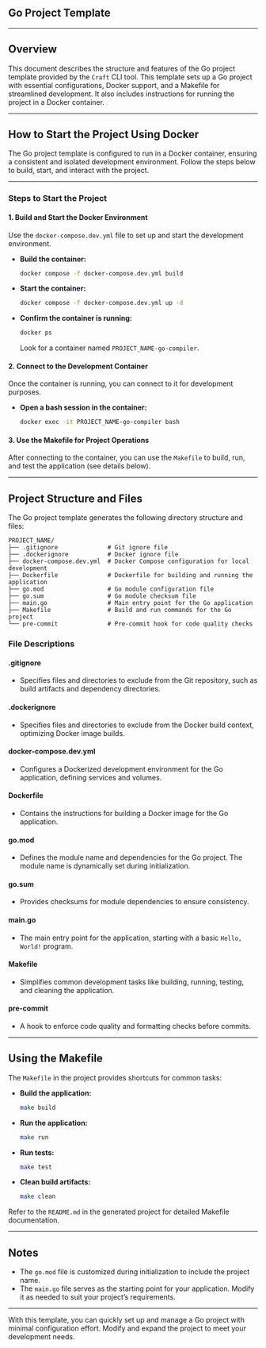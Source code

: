 ## Go Project Template

---

## Overview

This document describes the structure and features of the Go project template provided by the `Craft` CLI tool. This template sets up a Go project with essential configurations, Docker support, and a Makefile for streamlined development. It also includes instructions for running the project in a Docker container.

---

## How to Start the Project Using Docker

The Go project template is configured to run in a Docker container, ensuring a consistent and isolated development environment. Follow the steps below to build, start, and interact with the project.

---

### Steps to Start the Project

#### 1. Build and Start the Docker Environment

Use the `docker-compose.dev.yml` file to set up and start the development environment.

- **Build the container:**
  ```bash
  docker compose -f docker-compose.dev.yml build
  ```

- **Start the container:**
  ```bash
  docker compose -f docker-compose.dev.yml up -d
  ```

- **Confirm the container is running:**
  ```bash
  docker ps
  ```
  Look for a container named `PROJECT_NAME-go-compiler`.

#### 2. Connect to the Development Container

Once the container is running, you can connect to it for development purposes.

- **Open a bash session in the container:**
  ```bash
  docker exec -it PROJECT_NAME-go-compiler bash
  ```

#### 3. Use the Makefile for Project Operations

After connecting to the container, you can use the `Makefile` to build, run, and test the application (see details below).

---

## Project Structure and Files

The Go project template generates the following directory structure and files:

```
PROJECT_NAME/
├── .gitignore              # Git ignore file
├── .dockerignore           # Docker ignore file
├── docker-compose.dev.yml  # Docker Compose configuration for local development
├── Dockerfile              # Dockerfile for building and running the application
├── go.mod                  # Go module configuration file
├── go.sum                  # Go module checksum file
├── main.go                 # Main entry point for the Go application
├── Makefile                # Build and run commands for the Go project
└── pre-commit              # Pre-commit hook for code quality checks
```

### File Descriptions

#### .gitignore
- Specifies files and directories to exclude from the Git repository, such as build artifacts and dependency directories.

#### .dockerignore
- Specifies files and directories to exclude from the Docker build context, optimizing Docker image builds.

#### docker-compose.dev.yml
- Configures a Dockerized development environment for the Go application, defining services and volumes.

#### Dockerfile
- Contains the instructions for building a Docker image for the Go application.

#### go.mod
- Defines the module name and dependencies for the Go project. The module name is dynamically set during initialization.

#### go.sum
- Provides checksums for module dependencies to ensure consistency.

#### main.go
- The main entry point for the application, starting with a basic `Hello, World!` program.

#### Makefile
- Simplifies common development tasks like building, running, testing, and cleaning the application.

#### pre-commit
- A hook to enforce code quality and formatting checks before commits.

---

## Using the Makefile

The `Makefile` in the project provides shortcuts for common tasks:

- **Build the application:**
  ```bash
  make build
  ```

- **Run the application:**
  ```bash
  make run
  ```

- **Run tests:**
  ```bash
  make test
  ```

- **Clean build artifacts:**
  ```bash
  make clean
  ```

Refer to the `README.md` in the generated project for detailed Makefile documentation.

---

## Notes

- The `go.mod` file is customized during initialization to include the project name.
- The `main.go` file serves as the starting point for your application. Modify it as needed to suit your project’s requirements.

---

With this template, you can quickly set up and manage a Go project with minimal configuration effort. Modify and expand the project to meet your development needs.

